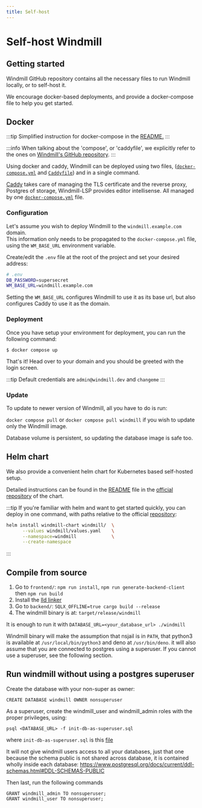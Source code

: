 ```yaml
---
title: Self-host
---
```


# Self-host Windmill

## Getting started

Windmill GitHub repository contains all the necessary files to run 
Windmill locally, or to self-host it.

We encourage docker-based deployments, and provide a docker-compose
file to help you get started.

## Docker

:::tip
Simplified instruction for docker-compose in the 
[README.](https://github.com/windmill-labs/windmill#how-to-self-host)
:::

:::info
When talking about the 'compose', or 'caddyfile', we explicitly refer
to the ones on [Windmill's GitHub repository][windmill-gh].
:::

Using docker and caddy, Windmill can be deployed using two files, 
([`docker-compose.yml`][windmill-docker-compose] and 
[`Caddyfile`][windmill-caddyfile]) and in a single command.  

[Caddy][caddy] takes care of managing the
TLS certificate and the reverse proxy, Postgres of storage, Windmill-LSP 
provides editor intellisense. All managed by one 
[`docker-compose.yml`][windmill-docker-compose] file.


### Configuration

Let's assume you wish to deploy Windmill to the `windmill.example.com` domain.  
This information only needs to be propagated to the `docker-compose.yml` file, 
using the `WM_BASE_URL` environment variable.

Create/edit the `.env` file at the root of the project and set your desired address: 
```bash
# .env
DB_PASSWORD=supersecret
WM_BASE_URL=windmill.example.com
```

Setting the `WM_BASE_URL` configures Windmill to use it as its base url, 
but also configures Caddy to use it as the domain.

### Deployment

Once you have setup your environment for deployment, you can run the following command:

`$ docker compose up` 

That's it! Head over to your domain and you should be greeted with the login screen.

:::tip
Default credentials are `admin@windmill.dev` and `changeme`
:::

### Update

To update to newer version of Windmill, all you have to do is run: 

`docker compose pull` or `docker compose pull windmill` if you wish to update 
only the Windmill image.

Database volume is persistent, so updating the database image is safe too.

## Helm chart

We also provide a convenient helm chart for Kubernetes based self-hosted setup.

Detailed instructions can be found in the [README][helm-readme] file in the 
[official repository][helm] of the chart.

:::tip
If you're familiar with helm and want to get started quickly, 
you can deploy in one command, with paths relative to the official 
[repository][helm]:

```bash
helm install windmill-chart windmill/  \
      --values windmill/values.yaml    \
      --namespace=windmill             \
      --create-namespace
```
:::

## Compile from source

1. Go to `frontend/`: `npm run install`, `npm run generate-backend-client` then
   `npm run build`
2. Install the [lld linker](https://lld.llvm.org/)
3. Go to `backend/`: `SQLX_OFFLINE=true cargo build --release`
4. The windmill binary is at: `target/release/windmill`

It is enough to run it with `DATABASE_URL=<your_database_url> ./windmill`

Windmill binary will make the assumption that nsjail is in `PATH`, that python3 is
available at `/usr/local/bin/python3` and deno at `/usr/bin/deno`. it will also
assume that you are connected to postgres using a superuser. If you cannot use a
superuser, see the following section.

## Run windmill without using a postgres superuser

Create the database with your non-super as owner:

```
CREATE DATABASE windmill OWNER nonsuperuser
```

As a superuser, create the windmill_user and windmill_admin roles with the
proper privileges, using:

```
psql <DATABASE_URL> -f init-db-as-superuser.sql
```

where `init-db-as-superuser.sql` is this
[file](https://github.com/windmill-labs/windmill/blob/main/init-db-as-superuser.sql)

It will not give windmill users access to all your databases, just that one
because the schema public is not shared across database, it is contained wholly
inside each database:
<https://www.postgresql.org/docs/current/ddl-schemas.html#DDL-SCHEMAS-PUBLIC>

Then last, run the following commands

```
GRANT windmill_admin TO nonsuperuser;
GRANT windmill_user TO nonsuperuser;
```
<!-- Resources -->

[caddy]: https://caddyserver.com/
[windmill-gh]: https://github.com/windmill-labs/windmill
[windmill-docker-compose]: https://github.com/windmill-labs/windmill/blob/main/docker-compose.yml
[windmill-caddyfile]: https://github.com/windmill-labs/windmill/blob/main/Caddyfile
[helm]: https://github.com/windmill-labs/windmill-helm-charts
[helm-readme]: https://github.com/windmill-labs/windmill-helm-charts/blob/main/README.md
